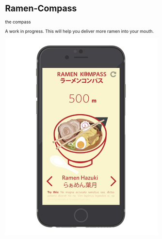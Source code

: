 # Ramen-Compass
the compass

A work in progress. This will help you deliver more ramen into your mouth.

![alt text](https://github.com/iantheparker/Ramen-Compass/blob/master/ramen_compass.jpg "Eat me.")
